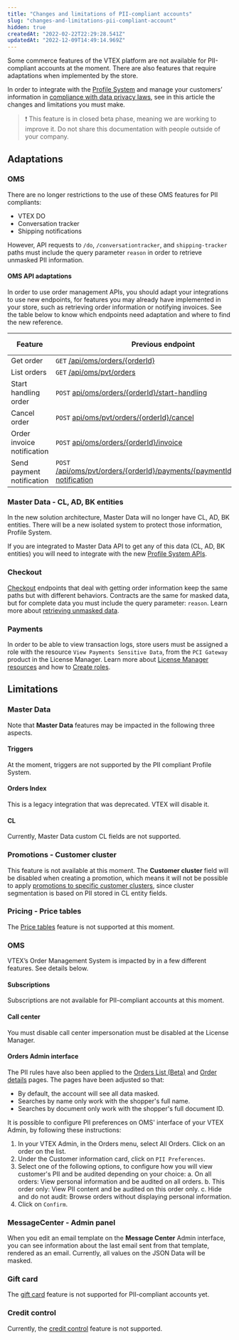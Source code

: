 ```yaml
---
title: "Changes and limitations of PII-compliant accounts"
slug: "changes-and-limitations-pii-compliant-account"
hidden: true
createdAt: "2022-02-22T22:29:28.541Z"
updatedAt: "2022-12-09T14:49:14.969Z"
---
```

Some commerce features of the VTEX platform are not available for PII-compliant accounts at the moment. There are also features that require adaptations when implemented by the store.

In order to integrate with the [Profile System](https://developers.vtex.com/vtex-rest-api/docs/profile-system) and manage your customers’ information in [compliance with data privacy laws](https://developers.vtex.com/vtex-rest-api/docs/data-privacy), see in this article the changes and limitations you must make.

>❗ This feature is in closed beta phase, meaning we are working to improve it. Do not share this documentation with people outside of your company.

## Adaptations

### OMS 

There are no longer restrictions to the use of these OMS features for PII compliants:
- VTEX DO
- Conversation tracker
- Shipping notifications

However, API requests to `/do`, `/conversationtracker`, and `shipping-tracker` paths must include the query parameter `reason` in order to retrieve unmasked PII information.

#### OMS API adaptations

In order to use order management APIs, you should adapt your integrations to use new endpoints, for features you may already have implemented in your store, such as retrieving order information or notifying invoices. See the table below to know which endpoints need adaptation and where to find the new reference.

| **Feature**                | **Previous endpoint**                                                                                                                                         | **New endpoint (PII compliant)**                                                                                                                                        | **Payload changed** |
|----------------------------|---------------------------------------------------------------------------------------------------------------------------------------------------------------|-------------------------------------------------------------------------------------------------------------------------------------------------------------------------|---------------------|
| Get order                  | `GET` [/api/oms/orders/{orderId}](https://developers.vtex.com/vtex-rest-api/reference/getorder)                                                               | `GET` [/api/orders/pvt/document/{orderId}](https://developers.vtex.com/vtex-rest-api/reference/getorderpiicompliant)                                                    | No                  |
| List orders                | `GET` [/api/oms/pvt/orders](https://developers.vtex.com/vtex-rest-api/reference/listorders)                                                                   | `POST` [/api/orders/extendsearch/orders](https://developers.vtex.com/vtex-rest-api/reference/listorderspiicompliant)                                                    | Yes                 |
| Start handling order       | `POST` [api/oms/orders/{orderId}/start-handling](https://developers.vtex.com/vtex-rest-api/reference/starthandling)                                           | `POST` [/api/orders/pvt/document/{orderId}/actions/start-handling](https://developers.vtex.com/vtex-rest-api/reference/starthandlingpiicompliant)                       | No                  |
| Cancel order               | `POST` [api/oms/pvt/orders/{orderId}/cancel](https://developers.vtex.com/vtex-rest-api/reference/cancelorder)                                                 | `POST` [/api/orders/pvt/document/{orderId}/cancel](https://developers.vtex.com/vtex-rest-api/reference/cancelorderpiicompliant)                                         | No                  |
| Order invoice notification | `POST` [api/oms/orders/{orderId}/invoice](https://developers.vtex.com/vtex-rest-api/reference/invoicenotification)                                            | `POST` [api/orders/pvt/document/{orderId}/invoices](https://developers.vtex.com/vtex-rest-api/reference/invoicenotificationpiicompliant)                                | Yes                 |
| Send payment notification  | `POST` [/api/oms/pvt/orders/{orderId}/payments/{paymentId}/payment-notification](https://developers.vtex.com/vtex-rest-api/reference/sendpaymentnotification) | `POST` [/api/orders/pvt/document/{orderId}/payment/{paymentId}/notify-payment](https://developers.vtex.com/vtex-rest-api/reference/sendpaymentnotificationpiicompliant) | No                  |

### Master Data - CL, AD, BK entities 

In the new solution architecture, Master Data will no longer have CL, AD, BK entities. There will be a new isolated system to protect those information, Profile System.

If you are integrated to Master Data API to get any of this data (CL, AD, BK entities) you will need to integrate with the new [Profile System APIs](https://developers.vtex.com/vtex-rest-api/docs/profile-system).

### Checkout

[Checkout](https://developers.vtex.com/vtex-rest-api/reference/orderform-fields) endpoints that deal with getting order information keep the same paths but with different behaviors. Contracts are the same for masked data, but for complete data you must include the query parameter: `reason`. Learn more about [retrieving unmasked data](https://developers.vtex.com/vtex-rest-api/docs/profile-system#masked-data).

### Payments

In order to be able to view transaction logs, store users must be assigned a role with the resource `View Payments Sensitive Data`, from the `PCI Gateway` product in the License Manager. Learn more about [License Manager resources](https://help.vtex.com/en/tutorial/license-manager-resources--3q6ztrC8YynQf6rdc6euk3) and how to [Create roles](https://help.vtex.com/en/tutorial/roles--7HKK5Uau2H6wxE1rH5oRbc#creating-a-role).


## Limitations

### Master Data

Note that **Master Data** features may be impacted in the following three aspects.

#### Triggers

At the moment, triggers are not supported by the PII compliant Profile System.

#### Orders Index 

This is a legacy integration that was deprecated. VTEX will disable it.

#### CL

Currently, Master Data custom CL fields are not supported.


### Promotions - Customer cluster

This feature is not available at this moment. The **Customer cluster** field will be disabled when creating a promotion, which means it will not be possible to apply [promotions to specific customer clusters](https://help.vtex.com/en/tutorial/creating-promotion-for-a-customer-cluster--tutorials_342), since cluster segmentation is based on PII stored in CL entity fields.


### Pricing - Price tables

The [Price tables](https://help.vtex.com/en/tutorial/creating-price-tables--58YmY2Iwggyw4WeSCGg24S#) feature is not supported at this moment.

### OMS 

VTEX’s Order Management System is impacted by in a few different features. See details below.

#### Subscriptions

Subscriptions are not available for PII-compliant accounts at this moment.

#### Call center

You must disable call center impersonation must be disabled at the License Manager.

#### Orders Admin interface

The PII rules have also been applied to the [Orders List (Beta)](https://help.vtex.com/tutorial/order-list-beta--2QTduKHAJMFIZ3BAsi6Pi) and [Order details](https://help.vtex.com/tutorial/order-details-page-beta--2Y75n54Cc9VizrlG1N6ZNl) pages. The pages have been adjusted so that: 

- By default, the account will see all data masked.
- Searches by name only work with the shopper's full name.
- Searches by document only work with the shopper's full document ID.

It is possible to configure PII preferences on OMS' interface of your VTEX Admin, by following these instructions:

1. In your VTEX Admin, in the Orders menu, select All Orders. Click on an order on the list.
2. Under the Customer information card, click on `PII Preferences`. 
3. Select one of the following options, to configure how you will view customer's PII and be audited depending on your choice:
    a. On all orders: View personal information and be audited on all orders.
    b. This order only: View PII content and be audited on this order only.
    c. Hide and do not audit: Browse orders without displaying personal information.
5. Click on `Confirm`. 


### MessageCenter - Admin panel

When you edit an email template on the **Message Center** Admin interface, you can see information about the last email sent from that template, rendered as an email. Currently, all values on the JSON Data will be masked.

### Gift card

The [gift card](https://help.vtex.com/en/subcategory/gift-card--3qWeS7abxCyC0G0GMq42gA#) feature is not supported for PII-compliant accounts yet.

### Credit control

Currently, the [credit control](https://help.vtex.com/en/search?page=1&q=credit%20control) feature is not supported.